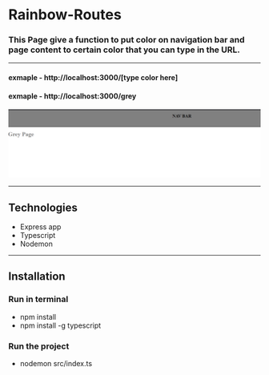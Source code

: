 
# Rainbow-Routes 

### This Page give a function to put color on navigation bar and page content to certain color that you can type in the URL.

***

#### exmaple - http://localhost:3000/[type color here]
#### exmaple - http://localhost:3000/grey

![snipped example](image.png)

***

## Technologies

- Express app
- Typescript
- Nodemon

***

## Installation
### Run in terminal
- npm install
- npm install -g typescript
### Run the project
- nodemon src/index.ts